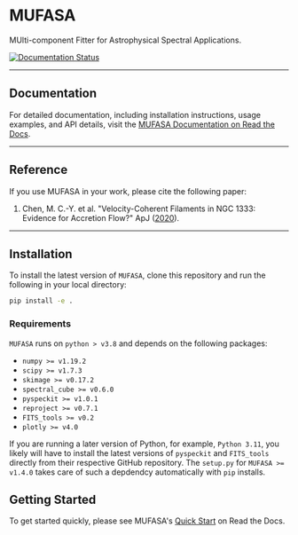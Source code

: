 # MUFASA
MUlti-component Fitter for Astrophysical Spectral Applications.

[![Documentation Status](https://readthedocs.org/projects/mufasa/badge/?version=latest)](https://mufasa.readthedocs.io/en/latest/)

---

## Documentation

For detailed documentation, including installation instructions, usage examples, and API details, visit the [MUFASA Documentation on Read the Docs](https://mufasa.readthedocs.io/en/latest/).

---

## Reference

If you use MUFASA in your work, please cite the following paper:
1. Chen, M. C.-Y. et al. "Velocity-Coherent Filaments in NGC 1333: Evidence for Accretion Flow?" ApJ ([2020](https://ui.adsabs.harvard.edu/link_gateway/2020ApJ...891...84C/doi:10.3847/1538-4357/ab7378)).

---

## Installation

To install the latest version of `MUFASA`, clone this repository and run the following in your local directory:

```bash
pip install -e .
```

### Requirements

```MUFASA``` runs on ```python > v3.8``` and depends on the following packages:

- ```numpy >= v1.19.2```
- ```scipy >= v1.7.3```
- ```skimage >= v0.17.2```
- ```spectral_cube >= v0.6.0```
- ```pyspeckit >= v1.0.1```
- ```reproject >= v0.7.1```
- ```FITS_tools >= v0.2```
- ```plotly >= v4.0```

If you are running a later version of Python, for example, ```Python 3.11```, you likely will have to install the latest versions of ```pyspeckit``` and  ```FITS_tools``` directly from their respective GitHub repository. The `setup.py` for `MUFASA >= v1.4.0` takes care of such a depdendcy automatically with `pip` installs.

## Getting Started

To get started quickly, please see MUFASA's [Quick Start](https://mufasa.readthedocs.io/en/latest/index.html#quick-start) on Read the Docs.
